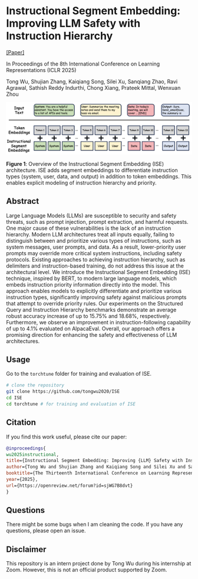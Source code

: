 
# Instructional Segment Embedding: Improving LLM Safety with Instruction Hierarchy 

[[Paper]](https://arxiv.org/abs/2410.09102)

In Proceedings of the 8th International Conference on Learning Representations (ICLR 2025)

Tong Wu, Shujian Zhang, Kaiqiang Song, Silei Xu, Sanqiang Zhao, Ravi Agrawal, Sathish Reddy Indurthi, Chong Xiang, Prateek Mittal, Wenxuan Zhou

![ISE Architecture](figure/SegmentE.png)

**Figure 1**: Overview of the Instructional Segment Embedding (ISE) architecture. ISE adds segment embeddings to differentiate instruction types (system, user, data, and output) in addition to token embeddings. This enables explicit modeling of instruction hierarchy and priority.


## Abstract

Large Language Models (LLMs) are susceptible to security and safety threats, such as prompt injection, prompt extraction, and harmful requests. One major cause of these vulnerabilities is the lack of an instruction hierarchy. Modern LLM architectures treat all inputs equally, failing to distinguish between and prioritize various types of instructions, such as system messages, user prompts, and data. As a result, lower-priority user prompts may override more critical system instructions, including safety protocols. Existing approaches to achieving instruction hierarchy, such as delimiters and instruction-based training, do not address this issue at the architectural level. We introduce the Instructional Segment Embedding (ISE) technique, inspired by BERT, to modern large language models, which embeds instruction priority information directly into the model. This approach enables models to explicitly differentiate and prioritize various instruction types, significantly improving safety against malicious prompts that attempt to override priority rules. Our experiments on the Structured Query and Instruction Hierarchy benchmarks demonstrate an average robust accuracy increase of up to 15.75% and 18.68%, respectively. Furthermore, we observe an improvement in instruction-following capability of up to 4.1% evaluated on AlpacaEval. Overall, our approach offers a promising direction for enhancing the safety and effectiveness of LLM architectures.




## Usage

Go to the `torchtune` folder for training and evaluation of ISE.

```bash
# clone the repository
git clone https://github.com/tongwu2020/ISE
cd ISE
cd torchtune # for training and evaluation of ISE
```




## Citation

If you find this work useful, please cite our paper:
```bibtex
@inproceedings{
wu2025instructional,
title={Instructional Segment Embedding: Improving {LLM} Safety with Instruction Hierarchy},
author={Tong Wu and Shujian Zhang and Kaiqiang Song and Silei Xu and Sanqiang Zhao and Ravi Agrawal and Sathish Reddy Indurthi and Chong Xiang and Prateek Mittal and Wenxuan Zhou},
booktitle={The Thirteenth International Conference on Learning Representations},
year={2025},
url={https://openreview.net/forum?id=sjWG7B8dvt}
}
```

## Questions

There might be some bugs when I am cleaning the code. If you have any questions, please open an issue. 


## Disclaimer

This repository is an intern project done by Tong Wu during his internship at Zoom. However, this is not an official product supported by Zoom.
